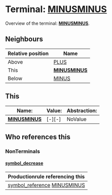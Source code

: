 # Terminal: **[MINUSMINUS](./MINUSMINUS.md)**

Overview of the terminal: **[MINUSMINUS](./MINUSMINUS.md)**.



## **Neighbours**

| Relative position | Name                                          |
| ----------------- | --------------------------------------------- |
| Above             | [PLUS](./PLUS.md) |
| This              | **[MINUSMINUS](./MINUSMINUS.md)** |
| Below             | [MINUS](./MINUS.md) |



## **This**

| Name:                                       | Value:          | Abstraction:    |
| ------------------------------------------- | --------------- | --------------- |
| **[MINUSMINUS](./MINUSMINUS.md)** | [\-][\-] | NoValue |



## **Who references this**

### NonTerminals


#### [symbol_decrease](./../Grammar/symbol_decrease.md)

| Productionrule referencing this                      |
| ---------------------------------------------------- |
| [symbol_reference](./../Grammar/symbol_reference.md) [MINUSMINUS](./MINUSMINUS.md)  |




